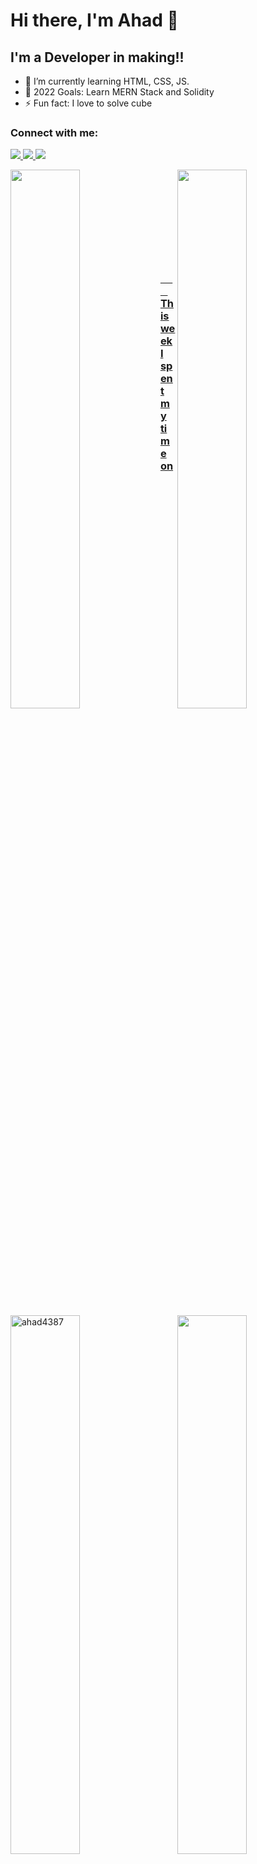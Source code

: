# Hi there, I'm Ahad 👋 
## I'm a Developer in making!!

- 🌱 I’m currently learning HTML, CSS, JS.
- 🥅 2022 Goals: Learn MERN Stack and Solidity
- ⚡ Fun fact: I love to solve cube


### Connect with me:
<p align="left">
  <a href= "https://www.linkedin.com/in/ahad-web3-dev/">
        <img src="https://img.icons8.com/color/30/000000/linkedin-circled--v1.png"/>
  </a>
  <a href= "https://twitter.com/Maak84681067">
    <img src="https://img.icons8.com/color/30/000000/twitter--v1.png"/>
  </a>
  <a href="https://www.instagram.com/web3.developer/">
    <img src="https://img.icons8.com/fluency/30/000000/instagram-new.png"/>
  </a>
</p>

<img align="left" width="47%" src="https://github-readme-stats.vercel.app/api?username=ahad4387&show_icons=true&locale=en"></img>

<img align="right" width="47%" src="https://github-readme-stats.vercel.app/api/top-langs/?username=ahad4387&layout=compact"></img>

<p>&nbsp;</p><p>&nbsp;</p><p>&nbsp;</p><p>&nbsp;</p><p>&nbsp;</p>

<img align="left" src="http://github-readme-streak-stats.herokuapp.com?user=ahad4387&ring=4F94EF&fire=4F94EF&currStreakLabel=4F94EF" alt="ahad4387" style="width:47%;"/><a href="https://github.com/ahad4387">


### &nbsp; &nbsp; &nbsp; &nbsp; &nbsp; This week I spent my time on 

<img align="right" width="47%" src="https://github-readme-stats-taupe-two.vercel.app/api/wakatime?username=ahad4387&hide_title=true&hide_border=true&langs_count=5&bg_color=00000000&text_color=777"></img>
